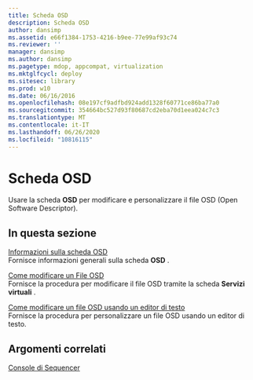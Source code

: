 ```yaml
---
title: Scheda OSD
description: Scheda OSD
author: dansimp
ms.assetid: e66f1384-1753-4216-b9ee-77e99af93c74
ms.reviewer: ''
manager: dansimp
ms.author: dansimp
ms.pagetype: mdop, appcompat, virtualization
ms.mktglfcycl: deploy
ms.sitesec: library
ms.prod: w10
ms.date: 06/16/2016
ms.openlocfilehash: 08e197cf9adfbd924add1328f60771ce86ba77a0
ms.sourcegitcommit: 354664bc527d93f80687cd2eba70d1eea024c7c3
ms.translationtype: MT
ms.contentlocale: it-IT
ms.lasthandoff: 06/26/2020
ms.locfileid: "10816115"
---
```

# Scheda OSD


Usare la scheda **OSD** per modificare e personalizzare il file OSD (Open Software Descriptor).

## In questa sezione


<a href="" id="about-the-osd-tab"></a>[Informazioni sulla scheda OSD](about-the-osd-tab.md)  
Fornisce informazioni generali sulla scheda **OSD** .

<a href="" id="how-to-edit-an-osd-file"></a>[Come modificare un File OSD](how-to-edit-an-osd-file.md)  
Fornisce la procedura per modificare il file OSD tramite la scheda **Servizi virtuali** .

<a href="" id="how-to-edit-an-osd-file-using-a-text-editor"></a>[Come modificare un file OSD usando un editor di testo](how-to-edit-an-osd-file-using-a-text-editor.md)  
Fornisce la procedura per personalizzare un file OSD usando un editor di testo.

## Argomenti correlati


[Console di Sequencer](sequencer-console.md)

 

 





